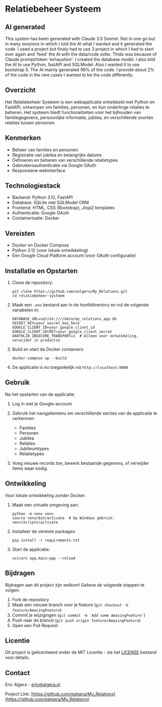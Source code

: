 # Relatiebeheer Systeem

## AI generated
This system has been generated with Claude 3.5 Sonnet. Not in one go but in many sessions in which I told the AI what I wanted and it generated the code. I used a project but finaly had to use 3 project in which I had to start over again and 'feed' the AI with the data/code sofar. Thids was because of Claude prompt/token 'exhaustion'.
I created the database model. I also told the AI to use Python, fastAPI and SQLModel. Also I wanted it to use bootstrap 5.
The AI mainly generated 98% of the code. I provide about 2% of the code in the rare cases I wanted to be the code differently.

## Overzicht

Het Relatiebeheer Systeem is een webapplicatie ontwikkeld met Python en FastAPI, ontworpen om families, personen, en hun onderlinge relaties te beheren. Het systeem biedt functionaliteiten voor het bijhouden van familiegegevens, persoonlijke informatie, jubilea, en verschillende soorten relaties tussen personen.

## Kenmerken

- Beheer van families en personen
- Registratie van jubilea en belangrijke datums
- Definieren en beheren van verschillende relatietypes
- Gebruikersauthenticatie via Google OAuth
- Responsieve webinterface

## Technologiestack

- Backend: Python 3.12, FastAPI
- Database: SQLite met SQLModel ORM
- Frontend: HTML, CSS (Bootstrap), Jinja2 templates
- Authenticatie: Google OAuth
- Containerisatie: Docker

## Vereisten

- Docker en Docker Compose
- Python 3.12 (voor lokale ontwikkeling)
- Een Google Cloud Platform account (voor OAuth configuratie)

## Installatie en Opstarten

1. Clone de repository:
   ```
   git clone https://github.com/ealgera/My_Relations.git
   cd relatiebeheer-systeem
   ```

2. Maak een `.env` bestand aan in de hoofddirectory en vul de volgende variabelen in:
   ```
   DATABASE_URL=sqlite:////data/my_relations_app.db
   SECRET_KEY=your_secret_key_here
   GOOGLE_CLIENT_ID=your_google_client_id
   GOOGLE_CLIENT_SECRET=your_google_client_secret
   OAUTHLIB_INSECURE_TRANSPORT=1  # Alleen voor ontwikkeling, verwijder in productie
   ```

3. Build en start de Docker containers:
   ```
   docker-compose up --build
   ```

4. De applicatie is nu toegankelijk via `http://localhost:8000`

## Gebruik

Na het opstarten van de applicatie:

1. Log in met je Google-account
2. Gebruik het navigatiemenu om verschillende secties van de applicatie te verkennen:
   - Families
   - Personen
   - Jubilea
   - Relaties
   - Jubileumtypes
   - Relatietypes

3. Voeg nieuwe records toe, bewerk bestaande gegevens, of verwijder items waar nodig.

## Ontwikkeling

Voor lokale ontwikkeling zonder Docker:

1. Maak een virtuele omgeving aan:
   ```
   python -m venv venv
   source venv/bin/activate  # Op Windows gebruik: venv\Scripts\activate
   ```

2. Installeer de vereiste packages:
   ```
   pip install -r requirements.txt
   ```

3. Start de applicatie:
   ```
   uvicorn app.main:app --reload
   ```

## Bijdragen

Bijdragen aan dit project zijn welkom! Gelieve de volgende stappen te volgen:

1. Fork de repository
2. Maak een nieuwe branch voor je feature (`git checkout -b feature/AmazingFeature`)
3. Commit je wijzigingen (`git commit -m 'Add some AmazingFeature'`)
4. Push naar de branch (`git push origin feature/AmazingFeature`)
5. Open een Pull Request

## Licentie

Dit project is gelicentieerd onder de MIT Licentie - zie het [LICENSE](LICENSE) bestand voor details.

## Contact

Eric Algera - [eric@algera.nl](mailto:eric@algera.nl)

Project Link: [https://github.com/ealgera/My_Relations](https://github.com/ealgera/My_Relations)
